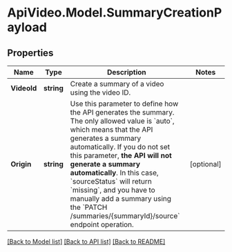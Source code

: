 # ApiVideo.Model.SummaryCreationPayload

## Properties

Name | Type | Description | Notes
------------ | ------------- | ------------- | -------------
**VideoId** | **string** | Create a summary of a video using the video ID. | 
**Origin** | **string** | Use this parameter to define how the API generates the summary. The only allowed value is &#x60;auto&#x60;, which means that the API generates a summary automatically.  If you do not set this parameter, **the API will not generate a summary automatically**.  In this case, &#x60;sourceStatus&#x60; will return &#x60;missing&#x60;, and you have to manually add a summary using the &#x60;PATCH /summaries/{summaryId}/source&#x60; endpoint operation. | [optional] 

[[Back to Model list]](../README.md#documentation-for-models) [[Back to API list]](../README.md#documentation-for-api-endpoints) [[Back to README]](../README.md)

